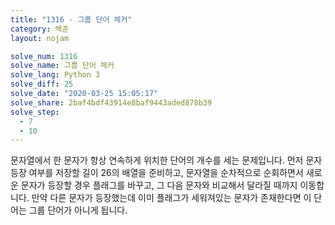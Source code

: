 ```yaml
---
title: "1316 - 그룹 단어 체커"
category: 백준
layout: nojam

solve_num: 1316
solve_name: 그룹 단어 체커
solve_lang: Python 3
solve_diff: 25
solve_date: "2020-03-25 15:05:17"
solve_share: 2baf4bdf43914e8baf9443aded878b39
solve_step:
  - 7
  - 10
---
```


문자열에서 한 문자가 항상 연속하게 위치한 단어의 개수를 세는 문제입니다. 먼저 문자 등장 여부를 저장할 길이 26의 배열을 준비하고, 문자열을 순차적으로 순회하면서 새로운 문자가 등장할 경우 플래그를 바꾸고, 그 다음 문자와 비교해서 달라질 때까지 이동합니다. 만약 다른 문자가 등장했는데 이미 플래그가 세워져있는 문자가 존재한다면 이 단어는 그룹 단어가 아니게 됩니다.
